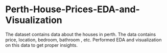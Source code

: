 # Perth-House-Prices-EDA-and-Visualization
The dataset contains data about the houses in perth.  The data contains price, location, bedroom, bathroom , etc. Performed EDA and visualization on this data to get proper insights.
